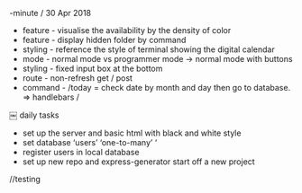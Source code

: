 -minute
/
30 Apr 2018
- feature - visualise the availability by the density of color
- feature - display hidden folder by command 
- styling - reference the style of terminal showing the digital calendar
- mode - normal mode vs programmer mode -> normal mode with buttons
- styling - fixed input box at the bottom
- route - non-refresh get / post
- command - /today = check date by month and day then go to database. => handlebars
/

￼
daily tasks
- set up the server and basic html with black and white style 
- set database ‘users’  ‘one-to-many’ ‘
- register users in local database
- set up new repo and express-generator start off a new project 

//testing